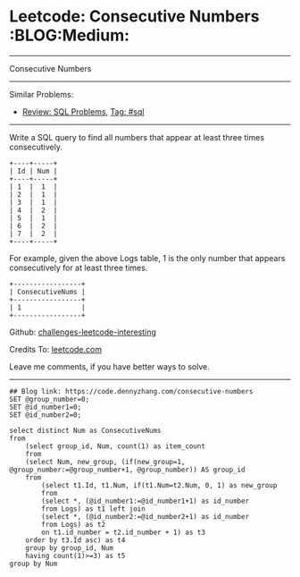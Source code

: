 
# Leetcode: Consecutive Numbers     :BLOG:Medium:

---

Consecutive Numbers  

---

Similar Problems:  

-   [Review: SQL Problems](https://code.dennyzhang.com/review-sql), [Tag: #sql](https://code.dennyzhang.com/tag/sql)

---

Write a SQL query to find all numbers that appear at least three times consecutively.  

    +----+-----+
    | Id | Num |
    +----+-----+
    | 1  |  1  |
    | 2  |  1  |
    | 3  |  1  |
    | 4  |  2  |
    | 5  |  1  |
    | 6  |  2  |
    | 7  |  2  |
    +----+-----+

For example, given the above Logs table, 1 is the only number that appears consecutively for at least three times.  

    +-----------------+
    | ConsecutiveNums |
    +-----------------+
    | 1               |
    +-----------------+

Github: [challenges-leetcode-interesting](https://github.com/DennyZhang/challenges-leetcode-interesting/tree/master/problems/consecutive-numbers)  

Credits To: [leetcode.com](https://leetcode.com/problems/consecutive-numbers/description/)  

Leave me comments, if you have better ways to solve.  

---

    ## Blog link: https://code.dennyzhang.com/consecutive-numbers
    SET @group_number=0;
    SET @id_number1=0;
    SET @id_number2=0;
    
    select distinct Num as ConsecutiveNums
    from
        (select group_id, Num, count(1) as item_count
        from
    	(select Num, new_group, (if(new_group=1, @group_number:=@group_number+1, @group_number)) AS group_id
    	from 
    	    (select t1.Id, t1.Num, if(t1.Num=t2.Num, 0, 1) as new_group
    	    from
    	    (select *, (@id_number1:=@id_number1+1) as id_number
    	    from Logs) as t1 left join 
    	    (select *, (@id_number2:=@id_number2+1) as id_number
    	    from Logs) as t2
    	    on t1.id_number = t2.id_number + 1) as t3
    	order by t3.Id asc) as t4
        group by group_id, Num
        having count(1)>=3) as t5
    group by Num

